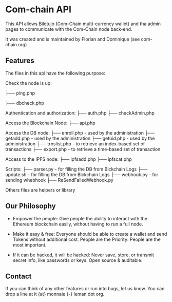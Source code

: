 # Com-chain API

This API allows Biletujo (Com-Chain multi-currency wallet) and tha admin pages
to communicate with the Com-Chain node back-end. 

It was created and is maintained by Florian and Dominique (see com-chain.org)

## Features 
The files in this api have the following purpose:

Check the node is up:

├── ping.php

├── dbcheck.php

Authentication and authorization:
├── auth.php
├── checkAdmin.php

Access the Blockchain Node:
├── api.php

Access the DB node:
├── enroll.php       - used by the administration
├── getadd.php       - used by the administration
├── getuid.php       - used by the administration
├── trnslist.php     - to retrieve an index-based set of transactions
├── export.php       - to retrieve a time-based set of transaction 

Access to the IPFS node:
├── ipfsadd.php
├── ipfscat.php

Scripts:
├── parser.py         - for filling the DB from Blckchain Logs
├── update.sh         - for filling the DB from Blckchain Logs
├── webhook.py        - for sending whebhook
├── ReSendFailedWebhook.py

Others files are helpers or library

## Our Philosophy

- Empower the people: Give people the ability to interact with the Ethereum blockchain easily, without having to run a full node.

- Make it easy & free: Everyone should be able to create a wallet and send Tokens without additional cost.
People are the Priority: People are the most important.

- If it can be hacked, it will be hacked: Never save, store, or transmit secret info, like passwords or keys. Open source & auditable.

## Contact

If you can think of any other features or run into bugs, let us know. You can drop a line at it {at} monnaie {-} leman dot org.
